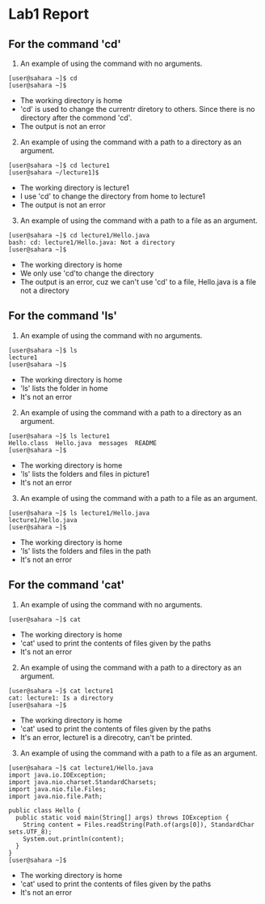 # Lab1 Report


## For the command 'cd'
1. An example of using the command with no arguments.
```
[user@sahara ~]$ cd
[user@sahara ~]$
```
* The working directory is home
* 'cd' is used to change the currentr diretory to others. Since there is no directory after the commond 'cd'.
* The output is not an error
2. An example of using the command with a path to a directory as an argument.
```
[user@sahara ~]$ cd lecture1
[user@sahara ~/lecture1]$
```
* The working directory is lecture1
* I use 'cd' to change the directory from home to lecture1
* The output is not an error
3. An example of using the command with a path to a file as an argument.
```
[user@sahara ~]$ cd lecture1/Hello.java
bash: cd: lecture1/Hello.java: Not a directory
[user@sahara ~]$
```
* The working directory is home
* We only use 'cd'to change the directory
* The output is an error, cuz we can't use 'cd' to a file, Hello.java is a file not a directory

## For the command 'ls'
1. An example of using the command with no arguments.
```
[user@sahara ~]$ ls
lecture1
[user@sahara ~]$
```
* The working directory is home
* 'ls' lists the folder in home
* It's not an error
2. An example of using the command with a path to a directory as an argument.
```
[user@sahara ~]$ ls lecture1
Hello.class  Hello.java  messages  README
[user@sahara ~]$
```
* The working directory is home
* 'ls' lists the folders and files in picture1
* It's not an error
3. An example of using the command with a path to a file as an argument.
```
[user@sahara ~]$ ls lecture1/Hello.java
lecture1/Hello.java
[user@sahara ~]$
```
* The working directory is home
* 'ls' lists the folders and files in the path
* It's not an error

## For the command 'cat'
1. An example of using the command with no arguments.
```
[user@sahara ~]$ cat
```
* The working directory is home
* 'cat' used to print the contents of files given by the paths
* It's not an error
2. An example of using the command with a path to a directory as an argument.
```
[user@sahara ~]$ cat lecture1
cat: lecture1: Is a directory
[user@sahara ~]$
```
* The working directory is home
* 'cat' used to print the contents of files given by the paths
* It's an error, lecture1 is a direcotry, can't be printed.
3. An example of using the command with a path to a file as an argument.
```
[user@sahara ~]$ cat lecture1/Hello.java
import java.io.IOException;
import java.nio.charset.StandardCharsets;
import java.nio.file.Files;
import java.nio.file.Path;

public class Hello {
  public static void main(String[] args) throws IOException {
    String content = Files.readString(Path.of(args[0]), StandardChar
sets.UTF_8);    
    System.out.println(content);
  }
}
[user@sahara ~]$ 
```
* The working directory is home
* 'cat' used to print the contents of files given by the paths
* It's not an error

